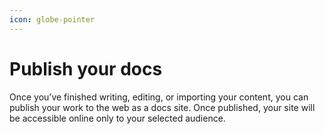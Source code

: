 ```yaml
---
icon: globe-pointer
---
```


# Publish your docs

Once you’ve finished writing, editing, or importing your content, you can publish your work to the web as a docs site. Once published, your site will be accessible online only to your selected audience.

<figure><img src="https://gitbookio.github.io/onboarding-template-images/publish-hero.png" alt=""><figcaption></figcaption></figure>
